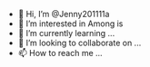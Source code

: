 - 👋 Hi, I’m @Jenny201111a
- 👀 I’m interested in Among is
- 🌱 I’m currently learning ...
- 💞️ I’m looking to collaborate on ...
- 📫 How to reach me ...

<!---
Jenny201111a/Jenny201111a is a ✨ special ✨ repository because its `README.md` (this file) appears on your GitHub profile.
You can click the Preview link to take a look at your changes.
--->
